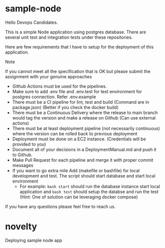 # sample-node

Hello Devops Candidates.

This is a simple Node application using postgres database. There are several unit test and integration tests under these repositories.

Here are few requirements that I have to setup for the deployment of this application.

> [!Note]
> If you cannot meet all the specification that is OK but please submit the assignment with your genuine approaches

- Github Actions must be used for the pipelines.
- Make sure to add .env file and .env.test for test environment for postgres connection. Refer .env.example 
- There must be a CI pipeline for lint, test and build (Command are in package.json) (Better if you check the docker build)
- There must be a Continuous Delivery where the release to main branch would tag the version and make a release on Github (Can use external actions)
- There must be at least deployment pipeline (not necessarily continuous) where the version can be rolled back to previous deployment
- Deployment must be done on a EC2 instance. (Credentials will be provided to you)
- Document all of your decisions in a DeploymentManual.md and push it to Github.
- Make Pull Request for each pipeline and merge it with proper commit messages
- If you want to go extra mile Add (makefile or bashfile) for local development and test. The script should start database and start local environment
    - For example: `bash start` should run the database instance start local application and `bash test` should setup the databse and run the test (Hint: One of solution can be leveraging docker compose)

If you have any questions please feel free to reach us.
# novelty
Deploying sample node app
